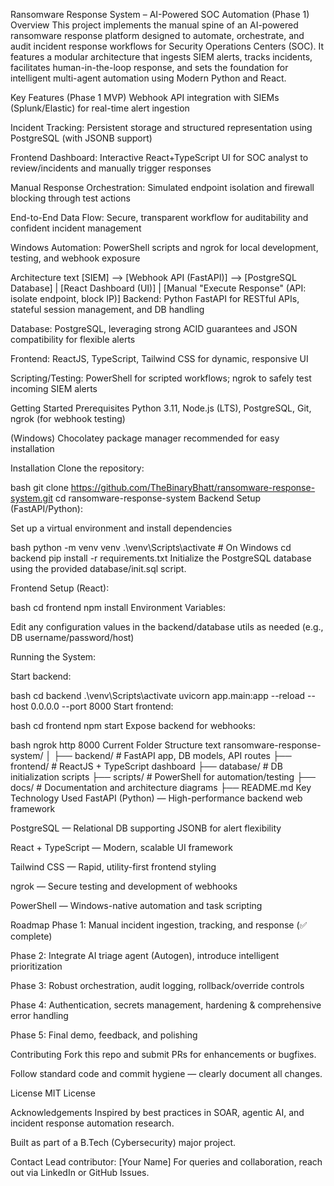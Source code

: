 Ransomware Response System – AI-Powered SOC Automation (Phase 1)
Overview
This project implements the manual spine of an AI-powered ransomware response platform designed to automate, orchestrate, and audit incident response workflows for Security Operations Centers (SOC).
It features a modular architecture that ingests SIEM alerts, tracks incidents, facilitates human-in-the-loop response, and sets the foundation for intelligent multi-agent automation using Modern Python and React.

Key Features (Phase 1 MVP)
Webhook API integration with SIEMs (Splunk/Elastic) for real-time alert ingestion

Incident Tracking: Persistent storage and structured representation using PostgreSQL (with JSONB support)

Frontend Dashboard: Interactive React+TypeScript UI for SOC analyst to review/incidents and manually trigger responses

Manual Response Orchestration: Simulated endpoint isolation and firewall blocking through test actions

End-to-End Data Flow: Secure, transparent workflow for auditability and confident incident management

Windows Automation: PowerShell scripts and ngrok for local development, testing, and webhook exposure

Architecture
text
[SIEM] --> [Webhook API (FastAPI)] --> [PostgreSQL Database]
                                        |
                             [React Dashboard (UI)]
                                        |
             [Manual "Execute Response" (API: isolate endpoint, block IP)]
Backend: Python FastAPI for RESTful APIs, stateful session management, and DB handling

Database: PostgreSQL, leveraging strong ACID guarantees and JSON compatibility for flexible alerts

Frontend: ReactJS, TypeScript, Tailwind CSS for dynamic, responsive UI

Scripting/Testing: PowerShell for scripted workflows; ngrok to safely test incoming SIEM alerts

Getting Started
Prerequisites
Python 3.11, Node.js (LTS), PostgreSQL, Git, ngrok (for webhook testing)

(Windows) Chocolatey package manager recommended for easy installation

Installation
Clone the repository:

bash
git clone https://github.com/TheBinaryBhatt/ransomware-response-system.git
cd ransomware-response-system
Backend Setup (FastAPI/Python):

Set up a virtual environment and install dependencies

bash
python -m venv venv
.\venv\Scripts\activate  # On Windows
cd backend
pip install -r requirements.txt
Initialize the PostgreSQL database using the provided database/init.sql script.

Frontend Setup (React):

bash
cd frontend
npm install
Environment Variables:

Edit any configuration values in the backend/database utils as needed (e.g., DB username/password/host)

Running the System:

Start backend:

bash
cd backend
.\venv\Scripts\activate
uvicorn app.main:app --reload --host 0.0.0.0 --port 8000
Start frontend:

bash
cd frontend
npm start
Expose backend for webhooks:

bash
ngrok http 8000
Current Folder Structure
text
ransomware-response-system/
│
├── backend/             # FastAPI app, DB models, API routes
├── frontend/            # ReactJS + TypeScript dashboard
├── database/            # DB initialization scripts
├── scripts/             # PowerShell for automation/testing
├── docs/                # Documentation and architecture diagrams
├── README.md
Key Technology Used
FastAPI (Python) — High-performance backend web framework

PostgreSQL — Relational DB supporting JSONB for alert flexibility

React + TypeScript — Modern, scalable UI framework

Tailwind CSS — Rapid, utility-first frontend styling

ngrok — Secure testing and development of webhooks

PowerShell — Windows-native automation and task scripting

Roadmap
Phase 1: Manual incident ingestion, tracking, and response (✅ complete)

Phase 2: Integrate AI triage agent (Autogen), introduce intelligent prioritization

Phase 3: Robust orchestration, audit logging, rollback/override controls

Phase 4: Authentication, secrets management, hardening & comprehensive error handling

Phase 5: Final demo, feedback, and polishing

Contributing
Fork this repo and submit PRs for enhancements or bugfixes.

Follow standard code and commit hygiene — clearly document all changes.

License
MIT License

Acknowledgements
Inspired by best practices in SOAR, agentic AI, and incident response automation research.

Built as part of a B.Tech (Cybersecurity) major project.

Contact
Lead contributor: [Your Name]
For queries and collaboration, reach out via LinkedIn or GitHub Issues.

